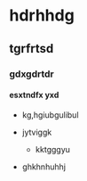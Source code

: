# hdrhhdg
## tgrfrtsd

### gdxgdrtdr 

#### esxtndfx yxd

- kg,hgiubgulibul
- jytviggk
     - kktgggyu
  
- ghkhnhuhhj
